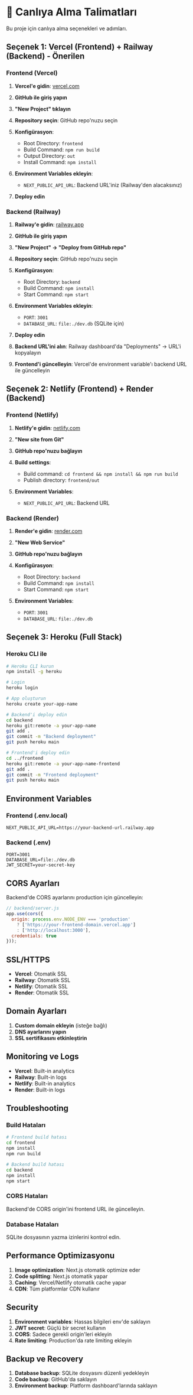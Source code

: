 # 🚀 Canlıya Alma Talimatları

Bu proje için canlıya alma seçenekleri ve adımları.

## Seçenek 1: Vercel (Frontend) + Railway (Backend) - Önerilen

### Frontend (Vercel)

1. **Vercel'e gidin**: [vercel.com](https://vercel.com)
2. **GitHub ile giriş yapın**
3. **"New Project" tıklayın**
4. **Repository seçin**: GitHub repo'nuzu seçin
5. **Konfigürasyon**:
   - Root Directory: `frontend`
   - Build Command: `npm run build`
   - Output Directory: `out`
   - Install Command: `npm install`

6. **Environment Variables ekleyin**:
   - `NEXT_PUBLIC_API_URL`: Backend URL'iniz (Railway'den alacaksınız)

7. **Deploy edin**

### Backend (Railway)

1. **Railway'e gidin**: [railway.app](https://railway.app)
2. **GitHub ile giriş yapın**
3. **"New Project" → "Deploy from GitHub repo"**
4. **Repository seçin**: GitHub repo'nuzu seçin
5. **Konfigürasyon**:
   - Root Directory: `backend`
   - Build Command: `npm install`
   - Start Command: `npm start`

6. **Environment Variables ekleyin**:
   - `PORT`: `3001`
   - `DATABASE_URL`: `file:./dev.db` (SQLite için)

7. **Deploy edin**

8. **Backend URL'ini alın**: Railway dashboard'da "Deployments" → URL'i kopyalayın

9. **Frontend'i güncelleyin**: Vercel'de environment variable'ı backend URL ile güncelleyin

## Seçenek 2: Netlify (Frontend) + Render (Backend)

### Frontend (Netlify)

1. **Netlify'e gidin**: [netlify.com](https://netlify.com)
2. **"New site from Git"**
3. **GitHub repo'nuzu bağlayın**
4. **Build settings**:
   - Build command: `cd frontend && npm install && npm run build`
   - Publish directory: `frontend/out`

5. **Environment Variables**:
   - `NEXT_PUBLIC_API_URL`: Backend URL

### Backend (Render)

1. **Render'e gidin**: [render.com](https://render.com)
2. **"New Web Service"**
3. **GitHub repo'nuzu bağlayın**
4. **Konfigürasyon**:
   - Root Directory: `backend`
   - Build Command: `npm install`
   - Start Command: `npm start`

5. **Environment Variables**:
   - `PORT`: `3001`
   - `DATABASE_URL`: `file:./dev.db`

## Seçenek 3: Heroku (Full Stack)

### Heroku CLI ile

```bash
# Heroku CLI kurun
npm install -g heroku

# Login
heroku login

# App oluşturun
heroku create your-app-name

# Backend'i deploy edin
cd backend
heroku git:remote -a your-app-name
git add .
git commit -m "Backend deployment"
git push heroku main

# Frontend'i deploy edin
cd ../frontend
heroku git:remote -a your-app-name-frontend
git add .
git commit -m "Frontend deployment"
git push heroku main
```

## Environment Variables

### Frontend (.env.local)
```env
NEXT_PUBLIC_API_URL=https://your-backend-url.railway.app
```

### Backend (.env)
```env
PORT=3001
DATABASE_URL=file:./dev.db
JWT_SECRET=your-secret-key
```

## CORS Ayarları

Backend'de CORS ayarlarını production için güncelleyin:

```javascript
// backend/server.js
app.use(cors({
  origin: process.env.NODE_ENV === 'production' 
    ? ['https://your-frontend-domain.vercel.app']
    : ['http://localhost:3000'],
  credentials: true
}));
```

## SSL/HTTPS

- **Vercel**: Otomatik SSL
- **Railway**: Otomatik SSL
- **Netlify**: Otomatik SSL
- **Render**: Otomatik SSL

## Domain Ayarları

1. **Custom domain ekleyin** (isteğe bağlı)
2. **DNS ayarlarını yapın**
3. **SSL sertifikasını etkinleştirin**

## Monitoring ve Logs

- **Vercel**: Built-in analytics
- **Railway**: Built-in logs
- **Netlify**: Built-in analytics
- **Render**: Built-in logs

## Troubleshooting

### Build Hataları
```bash
# Frontend build hatası
cd frontend
npm install
npm run build

# Backend build hatası
cd backend
npm install
npm start
```

### CORS Hataları
Backend'de CORS origin'ini frontend URL ile güncelleyin.

### Database Hataları
SQLite dosyasının yazma izinlerini kontrol edin.

## Performance Optimizasyonu

1. **Image optimization**: Next.js otomatik optimize eder
2. **Code splitting**: Next.js otomatik yapar
3. **Caching**: Vercel/Netlify otomatik cache yapar
4. **CDN**: Tüm platformlar CDN kullanır

## Security

1. **Environment variables**: Hassas bilgileri env'de saklayın
2. **JWT secret**: Güçlü bir secret kullanın
3. **CORS**: Sadece gerekli origin'leri ekleyin
4. **Rate limiting**: Production'da rate limiting ekleyin

## Backup ve Recovery

1. **Database backup**: SQLite dosyasını düzenli yedekleyin
2. **Code backup**: GitHub'da saklayın
3. **Environment backup**: Platform dashboard'larında saklayın 